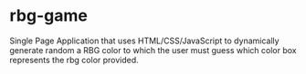 # rbg-game
Single Page Application that uses HTML/CSS/JavaScript to dynamically generate random a RBG color to which the user must guess which color box represents the rbg color provided.

